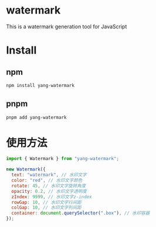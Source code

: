 # watermark

This is a watermark generation tool for JavaScript

# Install

## npm

```bash
npm install yang-watermark
```

## pnpm

```bash
pnpm add yang-watermark
```

# 使用方法

```js
import { Watermark } from "yang-watermark";

new Watermark({
  text: "watermark", // 水印文字
  color: "red", // 水印文字颜色
  rotate: 45, // 水印文字旋转角度
  opacity: 0.2, // 水印文字透明度
  zIndex: 9999, // 水印文字z-index
  rowGap: 10, // 水印文字行间距
  colGap: 10, // 水印文字列间距
  container: document.querySelector(".box"), // 水印容器
});

```
